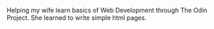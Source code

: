 Helping my wife learn basics of Web Development through The Odin Project.
She learned to write simple html pages.